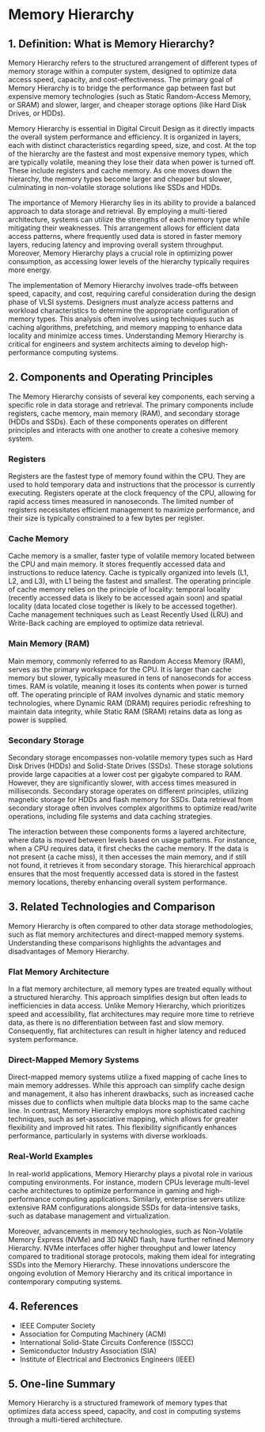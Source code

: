 # Memory Hierarchy

## 1. Definition: What is **Memory Hierarchy**?
Memory Hierarchy refers to the structured arrangement of different types of memory storage within a computer system, designed to optimize data access speed, capacity, and cost-effectiveness. The primary goal of Memory Hierarchy is to bridge the performance gap between fast but expensive memory technologies (such as Static Random-Access Memory, or SRAM) and slower, larger, and cheaper storage options (like Hard Disk Drives, or HDDs). 

Memory Hierarchy is essential in Digital Circuit Design as it directly impacts the overall system performance and efficiency. It is organized in layers, each with distinct characteristics regarding speed, size, and cost. At the top of the hierarchy are the fastest and most expensive memory types, which are typically volatile, meaning they lose their data when power is turned off. These include registers and cache memory. As one moves down the hierarchy, the memory types become larger and cheaper but slower, culminating in non-volatile storage solutions like SSDs and HDDs.

The importance of Memory Hierarchy lies in its ability to provide a balanced approach to data storage and retrieval. By employing a multi-tiered architecture, systems can utilize the strengths of each memory type while mitigating their weaknesses. This arrangement allows for efficient data access patterns, where frequently used data is stored in faster memory layers, reducing latency and improving overall system throughput. Moreover, Memory Hierarchy plays a crucial role in optimizing power consumption, as accessing lower levels of the hierarchy typically requires more energy.

The implementation of Memory Hierarchy involves trade-offs between speed, capacity, and cost, requiring careful consideration during the design phase of VLSI systems. Designers must analyze access patterns and workload characteristics to determine the appropriate configuration of memory types. This analysis often involves using techniques such as caching algorithms, prefetching, and memory mapping to enhance data locality and minimize access times. Understanding Memory Hierarchy is critical for engineers and system architects aiming to develop high-performance computing systems.

## 2. Components and Operating Principles
The Memory Hierarchy consists of several key components, each serving a specific role in data storage and retrieval. The primary components include registers, cache memory, main memory (RAM), and secondary storage (HDDs and SSDs). Each of these components operates on different principles and interacts with one another to create a cohesive memory system.

### Registers
Registers are the fastest type of memory found within the CPU. They are used to hold temporary data and instructions that the processor is currently executing. Registers operate at the clock frequency of the CPU, allowing for rapid access times measured in nanoseconds. The limited number of registers necessitates efficient management to maximize performance, and their size is typically constrained to a few bytes per register.

### Cache Memory
Cache memory is a smaller, faster type of volatile memory located between the CPU and main memory. It stores frequently accessed data and instructions to reduce latency. Cache is typically organized into levels (L1, L2, and L3), with L1 being the fastest and smallest. The operating principle of cache memory relies on the principle of locality: temporal locality (recently accessed data is likely to be accessed again soon) and spatial locality (data located close together is likely to be accessed together). Cache management techniques such as Least Recently Used (LRU) and Write-Back caching are employed to optimize data retrieval.

### Main Memory (RAM)
Main memory, commonly referred to as Random Access Memory (RAM), serves as the primary workspace for the CPU. It is larger than cache memory but slower, typically measured in tens of nanoseconds for access times. RAM is volatile, meaning it loses its contents when power is turned off. The operating principle of RAM involves dynamic and static memory technologies, where Dynamic RAM (DRAM) requires periodic refreshing to maintain data integrity, while Static RAM (SRAM) retains data as long as power is supplied.

### Secondary Storage
Secondary storage encompasses non-volatile memory types such as Hard Disk Drives (HDDs) and Solid-State Drives (SSDs). These storage solutions provide large capacities at a lower cost per gigabyte compared to RAM. However, they are significantly slower, with access times measured in milliseconds. Secondary storage operates on different principles, utilizing magnetic storage for HDDs and flash memory for SSDs. Data retrieval from secondary storage often involves complex algorithms to optimize read/write operations, including file systems and data caching strategies.

The interaction between these components forms a layered architecture, where data is moved between levels based on usage patterns. For instance, when a CPU requires data, it first checks the cache memory. If the data is not present (a cache miss), it then accesses the main memory, and if still not found, it retrieves it from secondary storage. This hierarchical approach ensures that the most frequently accessed data is stored in the fastest memory locations, thereby enhancing overall system performance.

## 3. Related Technologies and Comparison
Memory Hierarchy is often compared to other data storage methodologies, such as flat memory architectures and direct-mapped memory systems. Understanding these comparisons highlights the advantages and disadvantages of Memory Hierarchy.

### Flat Memory Architecture
In a flat memory architecture, all memory types are treated equally without a structured hierarchy. This approach simplifies design but often leads to inefficiencies in data access. Unlike Memory Hierarchy, which prioritizes speed and accessibility, flat architectures may require more time to retrieve data, as there is no differentiation between fast and slow memory. Consequently, flat architectures can result in higher latency and reduced system performance.

### Direct-Mapped Memory Systems
Direct-mapped memory systems utilize a fixed mapping of cache lines to main memory addresses. While this approach can simplify cache design and management, it also has inherent drawbacks, such as increased cache misses due to conflicts when multiple data blocks map to the same cache line. In contrast, Memory Hierarchy employs more sophisticated caching techniques, such as set-associative mapping, which allows for greater flexibility and improved hit rates. This flexibility significantly enhances performance, particularly in systems with diverse workloads.

### Real-World Examples
In real-world applications, Memory Hierarchy plays a pivotal role in various computing environments. For instance, modern CPUs leverage multi-level cache architectures to optimize performance in gaming and high-performance computing applications. Similarly, enterprise servers utilize extensive RAM configurations alongside SSDs for data-intensive tasks, such as database management and virtualization.

Moreover, advancements in memory technologies, such as Non-Volatile Memory Express (NVMe) and 3D NAND flash, have further refined Memory Hierarchy. NVMe interfaces offer higher throughput and lower latency compared to traditional storage protocols, making them ideal for integrating SSDs into the Memory Hierarchy. These innovations underscore the ongoing evolution of Memory Hierarchy and its critical importance in contemporary computing systems.

## 4. References
- IEEE Computer Society
- Association for Computing Machinery (ACM)
- International Solid-State Circuits Conference (ISSCC)
- Semiconductor Industry Association (SIA)
- Institute of Electrical and Electronics Engineers (IEEE)

## 5. One-line Summary
Memory Hierarchy is a structured framework of memory types that optimizes data access speed, capacity, and cost in computing systems through a multi-tiered architecture.